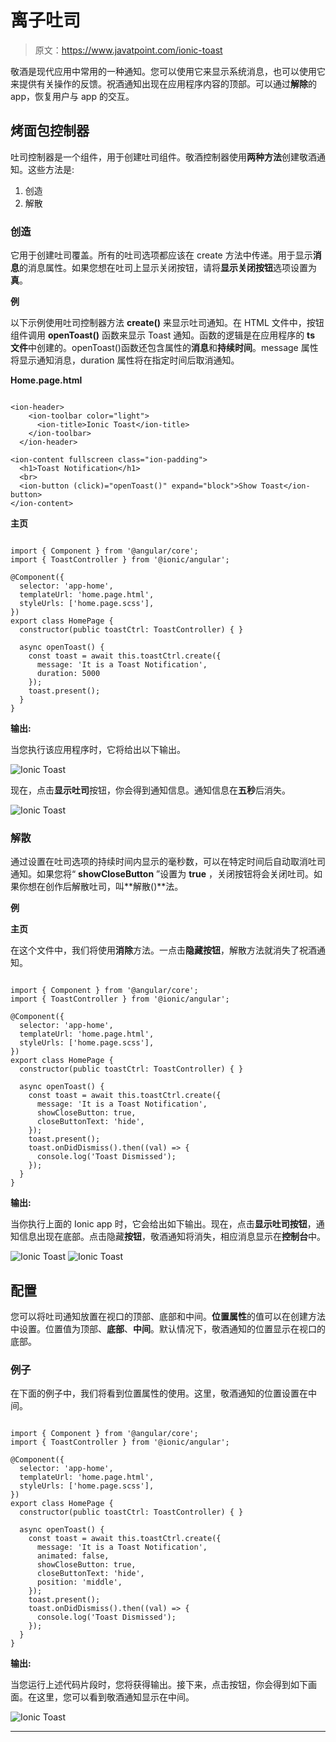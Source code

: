 # 离子吐司

> 原文：<https://www.javatpoint.com/ionic-toast>

敬酒是现代应用中常用的一种通知。您可以使用它来显示系统消息，也可以使用它来提供有关操作的反馈。祝酒通知出现在应用程序内容的顶部。可以通过**解除**的 app，恢复用户与 app 的交互。

## 烤面包控制器

吐司控制器是一个组件，用于创建吐司组件。敬酒控制器使用**两种方法**创建敬酒通知。这些方法是:

1.  创造
2.  解散

### 创造

它用于创建吐司覆盖。所有的吐司选项都应该在 create 方法中传递。用于显示**消息**的消息属性。如果您想在吐司上显示关闭按钮，请将**显示关闭按钮**选项设置为**真**。

**例**

以下示例使用吐司控制器方法 **create()** 来显示吐司通知。在 HTML 文件中，按钮组件调用 **openToast()** 函数来显示 Toast 通知。函数的逻辑是在应用程序的 **ts 文件**中创建的。openToast()函数还包含属性的**消息**和**持续时间**。message 属性将显示通知消息，duration 属性将在指定时间后取消通知。

**Home.page.html**

```

<ion-header>
    <ion-toolbar color="light">
      <ion-title>Ionic Toast</ion-title>
    </ion-toolbar>
  </ion-header>

<ion-content fullscreen class="ion-padding">
  <h1>Toast Notification</h1>
  <br>
  <ion-button (click)="openToast()" expand="block">Show Toast</ion-button>
</ion-content>

```

**主页**

```

import { Component } from '@angular/core';
import { ToastController } from '@ionic/angular';

@Component({
  selector: 'app-home',
  templateUrl: 'home.page.html',
  styleUrls: ['home.page.scss'],
})
export class HomePage {
  constructor(public toastCtrl: ToastController) { }

  async openToast() {
    const toast = await this.toastCtrl.create({
      message: 'It is a Toast Notification',
      duration: 5000
    });
    toast.present();
  }
}

```

**输出:**

当您执行该应用程序时，它将给出以下输出。

![Ionic Toast](img/90104ff943dc48d1a57210137b76c71b.png)

现在，点击**显示吐司**按钮，你会得到通知信息。通知信息在**五秒**后消失。

![Ionic Toast](img/bf0dc865c401e8965beab3f1ef56458b.png)

### 解散

通过设置在吐司选项的持续时间内显示的毫秒数，可以在特定时间后自动取消吐司通知。如果您将“ **showCloseButton** ”设置为 **true** ，关闭按钮将会关闭吐司。如果你想在创作后解散吐司，叫**解散()**法。

**例**

**主页**

在这个文件中，我们将使用**消除**方法。一点击**隐藏按钮**，解散方法就消失了祝酒通知。

```

import { Component } from '@angular/core';
import { ToastController } from '@ionic/angular';

@Component({
  selector: 'app-home',
  templateUrl: 'home.page.html',
  styleUrls: ['home.page.scss'],
})
export class HomePage {
  constructor(public toastCtrl: ToastController) { }

  async openToast() {
    const toast = await this.toastCtrl.create({
      message: 'It is a Toast Notification',
      showCloseButton: true,
      closeButtonText: 'hide',
    });
    toast.present();
    toast.onDidDismiss().then((val) => {
      console.log('Toast Dismissed');
    });
  }
}

```

**输出:**

当你执行上面的 Ionic app 时，它会给出如下输出。现在，点击**显示吐司按钮**，通知信息出现在底部。点击隐藏**按钮**，敬酒通知将消失，相应消息显示在**控制台**中。

![Ionic Toast](img/f85cf0ed48651a88e1f79e49c265806c.png)
![Ionic Toast](img/5662a0f4fe3d0061e49edc662c4a4010.png)

## 配置

您可以将吐司通知放置在视口的顶部、底部和中间。**位置属性**的值可以在创建方法中设置。位置值为顶部、**底部**、**中间**。默认情况下，敬酒通知的位置显示在视口的底部。

### 例子

在下面的例子中，我们将看到位置属性的使用。这里，敬酒通知的位置设置在中间。

```

import { Component } from '@angular/core';
import { ToastController } from '@ionic/angular';

@Component({
  selector: 'app-home',
  templateUrl: 'home.page.html',
  styleUrls: ['home.page.scss'],
})
export class HomePage {
  constructor(public toastCtrl: ToastController) { }

  async openToast() {
    const toast = await this.toastCtrl.create({
      message: 'It is a Toast Notification',
      animated: false,
      showCloseButton: true,
      closeButtonText: 'hide',
      position: 'middle',
    });
    toast.present();
    toast.onDidDismiss().then((val) => {
      console.log('Toast Dismissed');
    });
  }
}

```

**输出:**

当您运行上述代码片段时，您将获得输出。接下来，点击按钮，你会得到如下画面。在这里，您可以看到敬酒通知显示在中间。

![Ionic Toast](img/0b452c796abf49e52fd61a69235de8fc.png)

* * *